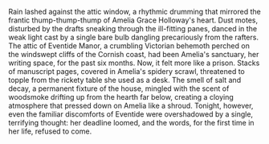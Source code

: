 Rain lashed against the attic window, a rhythmic drumming that mirrored the frantic thump-thump-thump of Amelia Grace Holloway's heart.  Dust motes, disturbed by the drafts sneaking through the ill-fitting panes, danced in the weak light cast by a single bare bulb dangling precariously from the rafters.  The attic of Eventide Manor, a crumbling Victorian behemoth perched on the windswept cliffs of the Cornish coast, had been Amelia's sanctuary, her writing space, for the past six months.  Now, it felt more like a prison.  Stacks of manuscript pages, covered in Amelia's spidery scrawl, threatened to topple from the rickety table she used as a desk. The smell of salt and decay, a permanent fixture of the house, mingled with the scent of woodsmoke drifting up from the hearth far below, creating a cloying atmosphere that pressed down on Amelia like a shroud. Tonight, however, even the familiar discomforts of Eventide were overshadowed by a single, terrifying thought: her deadline loomed, and the words, for the first time in her life, refused to come.
